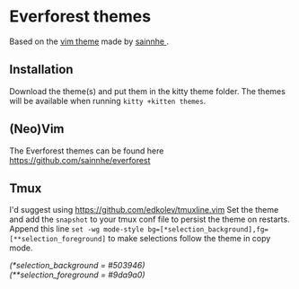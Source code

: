 # Everforest themes

Based on the [vim theme](https://github.com/sainnhe/everforest) made by [sainnhe ](https://github.com/sainnhe).

## Installation
Download the theme(s) and put them in the kitty theme folder.
The themes will be available when running `kitty +kitten themes`.

## (Neo)Vim
The Everforest themes can be found here https://github.com/sainnhe/everforest

## Tmux
I'd suggest using https://github.com/edkolev/tmuxline.vim
Set the theme and add the `snapshot` to your tmux conf file to persist the theme on restarts.
Append this line `set -wg mode-style bg=[*selection_background],fg=[**selection_foreground]` to make selections follow the theme in copy mode.

_(*selection_background = #503946)_<br />
_(**selection_foreground = #9da9a0)_
